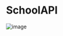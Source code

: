 # SchoolAPI

![image](https://user-images.githubusercontent.com/20877734/118061103-4aeac980-b362-11eb-803f-31acf68cd6b7.png)

